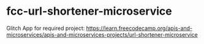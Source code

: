 # fcc-url-shortener-microservice
Glitch App for required project: https://learn.freecodecamp.org/apis-and-microservices/apis-and-microservices-projects/url-shortener-microservice
